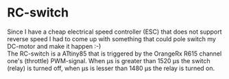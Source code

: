 # RC-switch
Since I have a cheap electrical speed controller (ESC) that does not support reverse speed I had to come up with something that could pole switch my DC-motor and make it happen :-)  
The RC-switch is a ATtiny85 that is triggered by the OrangeRx R615 channel one's (throttle) PWM-signal. When µs is greater than 1520 µs the switch (relay) is turned off, when µs is lesser than 1480 µs the relay is turned on.  

